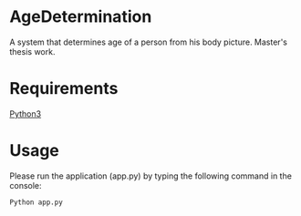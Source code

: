 # AgeDetermination
A system that determines age of a person from his body picture.  Master's thesis work.
# Requirements
[Python3](https://www.python.org/downloads/)
# Usage
Please run the application (app.py) by typing the following command in the console:
```
Python app.py
```
